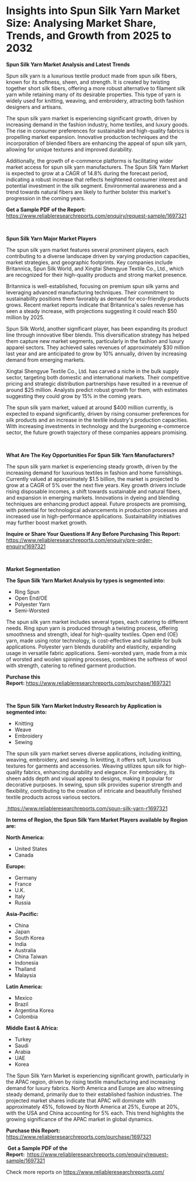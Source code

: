 <p><h1>Insights into Spun Silk Yarn Market Size: Analysing Market Share, Trends, and Growth from 2025 to 2032</h1></p><p><strong>Spun Silk Yarn Market Analysis and Latest Trends</strong></p>
<p><p>Spun silk yarn is a luxurious textile product made from spun silk fibers, known for its softness, sheen, and strength. It is created by twisting together short silk fibers, offering a more robust alternative to filament silk yarn while retaining many of its desirable properties. This type of yarn is widely used for knitting, weaving, and embroidery, attracting both fashion designers and artisans.</p><p>The spun silk yarn market is experiencing significant growth, driven by increasing demand in the fashion industry, home textiles, and luxury goods. The rise in consumer preferences for sustainable and high-quality fabrics is propelling market expansion. Innovative production techniques and the incorporation of blended fibers are enhancing the appeal of spun silk yarn, allowing for unique textures and improved durability.</p><p>Additionally, the growth of e-commerce platforms is facilitating wider market access for spun silk yarn manufacturers. The Spun Silk Yarn Market is expected to grow at a CAGR of 14.8% during the forecast period, indicating a robust increase that reflects heightened consumer interest and potential investment in the silk segment. Environmental awareness and a trend towards natural fibers are likely to further bolster this market's progression in the coming years.</p></p>
<p><strong>Get a Sample PDF of the Report:&nbsp;</strong> <a href="https://www.reliableresearchreports.com/enquiry/request-sample/1697321?utm_campaign=3090&utm_medium=2&utm_source=Github&utm_content=ia&utm_term=27032025&utm_id=spun-silk-yarn">https://www.reliableresearchreports.com/enquiry/request-sample/1697321</a></p>
<p>&nbsp;</p>
<p><strong>Spun Silk Yarn Major Market Players</strong></p>
<p><p>The spun silk yarn market features several prominent players, each contributing to a diverse landscape driven by varying production capacities, market strategies, and geographic footprints. Key companies include Britannica, Spun Silk World, and Xingtai Shengyue Textile Co., Ltd., which are recognized for their high-quality products and strong market presence.</p><p>Britannica is well-established, focusing on premium spun silk yarns and leveraging advanced manufacturing techniques. Their commitment to sustainability positions them favorably as demand for eco-friendly products grows. Recent market reports indicate that Britannica's sales revenue has seen a steady increase, with projections suggesting it could reach $50 million by 2025.</p><p>Spun Silk World, another significant player, has been expanding its product line through innovative fiber blends. This diversification strategy has helped them capture new market segments, particularly in the fashion and luxury apparel sectors. They achieved sales revenues of approximately $30 million last year and are anticipated to grow by 10% annually, driven by increasing demand from emerging markets.</p><p>Xingtai Shengyue Textile Co., Ltd. has carved a niche in the bulk supply sector, targeting both domestic and international markets. Their competitive pricing and strategic distribution partnerships have resulted in a revenue of around $25 million. Analysts predict robust growth for them, with estimates suggesting they could grow by 15% in the coming years.</p><p>The spun silk yarn market, valued at around $400 million currently, is expected to expand significantly, driven by rising consumer preferences for silk products and an increase in the textile industry's production capacities. With increasing investments in technology and the burgeoning e-commerce sector, the future growth trajectory of these companies appears promising.</p></p>
<p>&nbsp;</p>
<p><strong>What Are The Key Opportunities For Spun Silk Yarn Manufacturers?</strong></p>
<p><p>The spun silk yarn market is experiencing steady growth, driven by the increasing demand for luxurious textiles in fashion and home furnishings. Currently valued at approximately $1.5 billion, the market is projected to grow at a CAGR of 5% over the next five years. Key growth drivers include rising disposable incomes, a shift towards sustainable and natural fibers, and expansion in emerging markets. Innovations in dyeing and blending techniques are enhancing product appeal. Future prospects are promising, with potential for technological advancements in production processes and increased use in high-performance applications. Sustainability initiatives may further boost market growth.</p></p>
<p><strong>Inquire or Share Your Questions If Any Before Purchasing This Report:</strong> <a href="https://www.reliableresearchreports.com/enquiry/pre-order-enquiry/1697321?utm_campaign=3090&utm_medium=2&utm_source=Github&utm_content=ia&utm_term=27032025&utm_id=spun-silk-yarn">https://www.reliableresearchreports.com/enquiry/pre-order-enquiry/1697321</a></p>
<p>&nbsp;</p>
<p><strong>Market Segmentation</strong></p>
<p><strong>The Spun Silk Yarn Market Analysis by types is segmented into:</strong></p>
<p><ul><li>Ring Spun</li><li>Open End/OE</li><li>Polyester Yarn</li><li>Semi-Worsted</li></ul></p>
<p><p>The spun silk yarn market includes several types, each catering to different needs. Ring spun yarn is produced through a twisting process, offering smoothness and strength, ideal for high-quality textiles. Open end (OE) yarn, made using rotor technology, is cost-effective and suitable for bulk applications. Polyester yarn blends durability and elasticity, expanding usage in versatile fabric applications. Semi-worsted yarn, made from a mix of worsted and woolen spinning processes, combines the softness of wool with strength, catering to refined garment production.</p></p>
<p><strong>Purchase this Report:&nbsp;</strong><a href="https://www.reliableresearchreports.com/purchase/1697321?utm_campaign=3090&utm_medium=2&utm_source=Github&utm_content=ia&utm_term=27032025&utm_id=spun-silk-yarn">https://www.reliableresearchreports.com/purchase/1697321</a></p>
<p>&nbsp;</p>
<p><strong>The Spun Silk Yarn Market Industry Research by Application is segmented into:</strong></p>
<p><ul><li>Knitting</li><li>Weave</li><li>Embroidery</li><li>Sewing</li></ul></p>
<p><p>The spun silk yarn market serves diverse applications, including knitting, weaving, embroidery, and sewing. In knitting, it offers soft, luxurious textures for garments and accessories. Weaving utilizes spun silk for high-quality fabrics, enhancing durability and elegance. For embroidery, its sheen adds depth and visual appeal to designs, making it popular for decorative purposes. In sewing, spun silk provides superior strength and flexibility, contributing to the creation of intricate and beautifully finished textile products across various sectors.</p></p>
<p><a href="https://www.reliableresearchreports.com/spun-silk-yarn-r1697321?utm_campaign=3090&utm_medium=2&utm_source=Github&utm_content=ia&utm_term=27032025&utm_id=spun-silk-yarn">&nbsp;https://www.reliableresearchreports.com/spun-silk-yarn-r1697321</a></p>
<p><strong>In terms of Region, the Spun Silk Yarn Market Players available by Region are:</strong></p>
<p>
    <p> <strong> North America: </strong>
        <ul>
            <li>United States</li>
            <li>Canada</li>
        </ul>
        </p> 
    <p> <strong> Europe: </strong>
        <ul>
            <li>Germany</li>
            <li>France</li>
            <li>U.K.</li>
            <li>Italy</li>
            <li>Russia</li>
        </ul>
        </p> 
    <p> <strong> Asia-Pacific: </strong>
        <ul>
            <li>China</li>
            <li>Japan</li>
            <li>South Korea</li>
            <li>India</li>
            <li>Australia</li>
            <li>China Taiwan</li>
            <li>Indonesia</li>
            <li>Thailand</li>
            <li>Malaysia</li>
        </ul>
        </p> 
    <p> <strong> Latin America: </strong>
        <ul>
            <li>Mexico</li>
            <li>Brazil</li>
            <li>Argentina Korea</li>
            <li>Colombia</li>
        </ul>
        </p> 
    <p> <strong> Middle East & Africa: </strong>
        <ul>
            <li>Turkey</li>
            <li>Saudi</li>
            <li>Arabia</li>
            <li>UAE</li>
            <li>Korea</li>
        </ul>
    </p>
    </p>
<p><p>The Spun Silk Yarn Market is experiencing significant growth, particularly in the APAC region, driven by rising textile manufacturing and increasing demand for luxury fabrics. North America and Europe are also witnessing steady demand, primarily due to their established fashion industries. The projected market shares indicate that APAC will dominate with approximately 45%, followed by North America at 25%, Europe at 20%, with the USA and China accounting for 5% each. This trend highlights the growing significance of the APAC market in global dynamics.</p></p>
<p><strong>Purchase this Report: </strong><a href="https://www.reliableresearchreports.com/purchase/1697321?utm_campaign=3090&utm_medium=2&utm_source=Github&utm_content=ia&utm_term=27032025&utm_id=spun-silk-yarn">https://www.reliableresearchreports.com/purchase/1697321</a></p>
<p>&nbsp;<strong>Get a Sample PDF of the Report:&nbsp;&nbsp;</strong><a href="https://www.reliableresearchreports.com/enquiry/request-sample/1697321?utm_campaign=3090&utm_medium=2&utm_source=Github&utm_content=ia&utm_term=27032025&utm_id=spun-silk-yarn">https://www.reliableresearchreports.com/enquiry/request-sample/1697321</a></p>
<p><strong></strong></p>
<p>Check more reports on <a href="https://www.reliableresearchreports.com/?utm_campaign=3090&utm_medium=2&utm_source=Github&utm_content=ia&utm_term=27032025&utm_id=spun-silk-yarn">https://www.reliableresearchreports.com/</a></p>